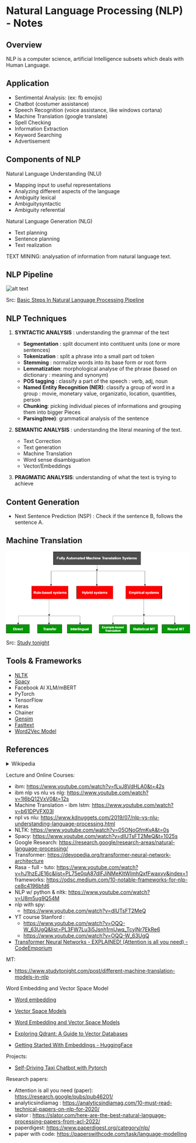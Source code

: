 # Natural Language Processing (NLP) - Notes

## Overview

NLP is a computer science, artificial Intelligence subsets which deals with Human Language.


## Application

* Sentimental Analysis: (ex: fb emojis)
* Chatbot (costumer assistance)
* Speech Recognition (voice assistance, like windows cortana)
* Machine Translation (google translate)
* Spell Checking
* Information Extraction
* Keyword Searching
* Advertisement 

## Components of NLP

Natural Language Understanding (NLU)
- Mapping input to useful representations
- Analyzing different aspects of the language
- Ambiguity lexical
- Ambiguitysyntactic 
- Ambiguity referential
 
Natural Language Generation (NLG)
- Text planning
- Sentence planning
- Text realization

TEXT MINING: analysation of information from natural language text.


## NLP Pipeline

![alt text](image.png)

Src: [Basic Steps In Natural Language Processing Pipeline](https://monicamundada5.medium.com/basic-steps-in-natural-language-processing-pipeline-763cd299dd99)

## NLP Techniques

1. **SYNTACTIC ANALYSIS** : understanding the grammar of the text
   - **Segmentation** : split document into contituent units (one or more sentences)
   - **Tokenization** : split a phrase into a small part od token
   - **Stemming** : normalize words into its base form or root form
   - **Lemmatization**: morphological analyse of the phrase (based on dictionary : meaning and synonym)
   - **POS tagging** : classify a part of the speech : verb, adj, noun 
   - **Named Entity Recognition (NER)**: classify a group of word in a group : movie, monetary value, organizatio, location, quantities, person
   - **Chunking**: picking individual pieces of informations and grouping them into bigger Pieces
   - **Parsing(tree)**: grammatical analysis of the sentence

2. **SEMANTIC ANALYSIS** : understanding the literal meaning of the text.
   - Text Correction
   - Text generation
   - Machine Translation
   - Word sense disambiguation
   - Vector/Embeddings

3. **PRAGMATIC ANALYSIS**: understanding of what the text is trying to achieve

## Content Generation

- Next Sentence Prediction (NSP) : Check if the sentence B, follows the sentence A.


## Machine Translation

![](./docs/mt-group.png)

Src: [Study tonight](https://www.studytonight.com/post/different-machine-translation-models-in-nlp)

## Tools & Frameworks

- [NLTK](https://www.nltk.org/)
- [Spacy](https://spacy.io/)
- Facebook AI XLM/mBERT
- PyTorch  
- TensorFlow
- Keras
- Chainer
- [Gensim](https://radimrehurek.com/gensim/index.html)
- [Fasttext](https://radimrehurek.com/gensim/auto_examples/tutorials/run_fasttext.html#sphx-glr-auto-examples-tutorials-run-fasttext-py)
- [Word2Vec Model](https://radimrehurek.com/gensim/auto_examples/tutorials/run_word2vec.html#sphx-glr-auto-examples-tutorials-run-word2vec-py)

## References

<details>
  <summary>Wikipedia</summary>

  - Natural Language Processing: https://en.wikipedia.org/wiki/Natural_language_processing
  - MT: https://en.wikipedia.org/wiki/Machine_translation
  - Neural MT: https://en.wikipedia.org/wiki/Neural_machine_translation
  - NLP: https://en.wikipedia.org/wiki/Natural_language_processing
  - semantic wiki: https://en.wikipedia.org/wiki/Semantics

</details>

Lecture and Online Courses:
- ibm: https://www.youtube.com/watch?v=fLvJ8VdHLA0&t=42s
- ibm nlp vs nlu vs nlg: https://www.youtube.com/watch?v=1I6bQ12VxV0&t=12s
- Machine Translation - ibm lstm: https://www.youtube.com/watch?v=b61DPVFX03I
- npl vs nlu: https://www.kdnuggets.com/2019/07/nlp-vs-nlu-understanding-language-processing.html
- NLTK: https://www.youtube.com/watch?v=05ONoGfmKvA&t=0s
- Spacy: https://www.youtube.com/watch?v=dIUTsFT2MeQ&t=1025s
- Google Research: https://research.google/research-areas/natural-language-processing/
- Transformer: https://devopedia.org/transformer-neural-network-architecture
- Rasa - full - tuto: https://www.youtube.com/watch?v=hJ1hzEJE16c&list=PL75e0qA87dlFJiNMeKltWImhQxfFwaxvv&index=1
frameworks: https://odsc.medium.com/10-notable-frameworks-for-nlp-ce8c4196bfd6
- NLP w/ python & nltk: 
https://www.youtube.com/watch?v=U8m5ug9Q54M
- nlp with spy: 
  - https://www.youtube.com/watch?v=dIUTsFT2MeQ
- YT course Stanford :
  - https://www.youtube.com/watch?v=OQQ-W_63UgQ&list=PL3FW7Lu3i5Jsnh1rnUwq_TcylNr7EkRe6 
  - https://www.youtube.com/watch?v=OQQ-W_63UgQ
- [Transformer Neural Networks - EXPLAINED! (Attention is all you need) - CodeEmporium](https://www.youtube.com/watch?v=TQQlZhbC5ps)


MT: 
- https://www.studytonight.com/post/different-machine-translation-models-in-nlp

Word Embedding and Vector Space Model
- [Word embedding](https://en.wikipedia.org/wiki/Word_embedding)
- [Vector Space Models](https://towardsdatascience.com/vector-space-models-48b42a15d86d)

- [Word Embedding and Vector Space Models](https://medium.com/analytics-vidhya/word-embedding-and-vector-space-models-11c9b76f58e)
- [Exploring Qdrant: A Guide to Vector Databases](https://medium.com/@bilalhanif848/exploring-qdrant-a-guide-to-vector-databases-68dc6a405be4)
- [Getting Started With Embeddings - HuggingFace](https://huggingface.co/blog/getting-started-with-embeddings)

Projects:
- [Self-Driving Taxi Chatbot with Pytorch](https://github.com/diesimo-ai/self-driving-taxi-chatbot)

Research papers: 
- Attention is all you need (paper): https://research.google/pubs/pub46201/
- analyticsindiamag : https://analyticsindiamag.com/10-must-read-technical-papers-on-nlp-for-2020/
- slator : https://slator.com/here-are-the-best-natural-language-processing-papers-from-acl-2022/
- paperdigest: https://www.paperdigest.org/category/nlp/
- paper with code: https://paperswithcode.com/task/language-modelling



